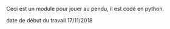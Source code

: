 Ceci est un module pour jouer au pendu, il est codé en python.

date de début du travail 17/11/2018
